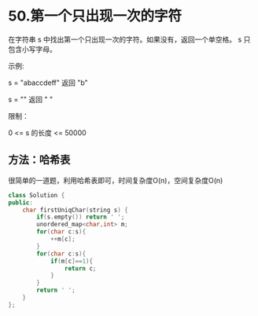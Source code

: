 # 50.第一个只出现一次的字符

在字符串 s 中找出第一个只出现一次的字符。如果没有，返回一个单空格。 s 只包含小写字母。

示例:

s = "abaccdeff"
返回 "b"

s = "" 
返回 " "


限制：

0 <= s 的长度 <= 50000



## 方法：哈希表

很简单的一道题，利用哈希表即可，时间复杂度O(n)，空间复杂度O(n)

```C++
class Solution {
public:
    char firstUniqChar(string s) {
        if(s.empty()) return ' ';
        unordered_map<char,int> m;
        for(char c:s){
            ++m[c];
        }
        for(char c:s){
            if(m[c]==1){
                return c;
            }
        }
        return ' ';
    }
};
```

